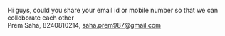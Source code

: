 Hi guys, could you share your email id or mobile number so that we can colloborate each other
<br>
Prem Saha, 8240810214, saha.prem987@gmail.com
